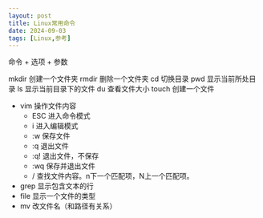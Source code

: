 ```yaml
---
layout: post
title: Linux常用命令
date: 2024-09-03
tags: [Linux,参考]
---
```

命令 + 选项 + 参数

mkdir 创建一个文件夹
rmdir 删除一个文件夹
cd 切换目录
pwd 显示当前所处目录
ls 显示当前目录下的文件
du 查看文件大小
touch 创建一个文件
- vim 操作文件内容
  - ESC 进入命令模式
  - i 进入编辑模式
  - :w 保存文件
  - :q 退出文件
  - :q! 退出文件，不保存
  - :wq 保存并退出文件
  - / 查找文件内容。n下一个匹配项，N上一个匹配项。
- grep 显示包含文本的行
- file 显示一个文件的类型
- mv 改文件名（和路径有关系）